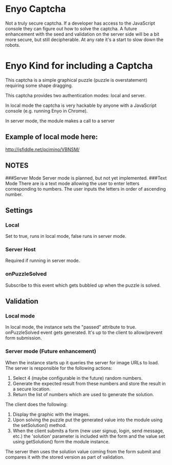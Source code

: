 Enyo Captcha
=============

Not a truly secure captcha. If a developer has access to the JavaScript console they can figure out how to solve the captcha. A future enhancement with the seed and validation on the server side will be a bit more secure, but still decipherable. At any rate it's a start to slow down the robots.

# Enyo Kind for including a Captcha
This captcha is a simple graphical puzzle (puzzle is overstatement) requiring some shape dragging. 

This captcha provides two authentication modes: local and server. 

In local mode the captcha is very hackable by anyone with a JavaScript console (e.g. running Enyo in Chrome).

In server mode, the module makes a call to a server

## Example of local mode here:
http://jsfiddle.net/pcimino/VBNSM/

## NOTES
###Server Mode 
Server mode is planned, but not yet implemented.
###Text Mode
There are is a text mode allowing the user to enter letters corresponding to numbers. The user inputs the letters in order of ascending number.

## Settings
### Local
Set to true, runs in local mode, false runs in server mode.

### Server Host
Required if running in server mode.

### onPuzzleSolved
Subscribe to this event which gets bubbled up when the puzzle is solved.

## Validation
### Local mode
In local mode, the instance sets the "passed" attribute to true. onPuzzleSolved event gets generated. It's up to the client to allow/prevent form submission.

### Server mode (Future enhancement)
When the instance starts up it queries the server for image URLs to load. The server is responsible for the following actions:  
1. Select 4 (maybe configurable in the future) random numbers.  
2. Generate the expected result from these numbers and store the result in a secure location.  
3. Return the list of numbers which are used to generate the solution.  

The client does the following:  

1. Display the graphic with the images.  
2. Upon solving the puzzle put the generated value into the module using the setSolution() method.  
3. When the client submits a form (new user signup, login, send message, etc.) the 'solution' parameter is included with the form and the value set using getSolution() form the module instance.

The server then uses the solution value coming from the form submit and compares it with the stored version as part of validation.

